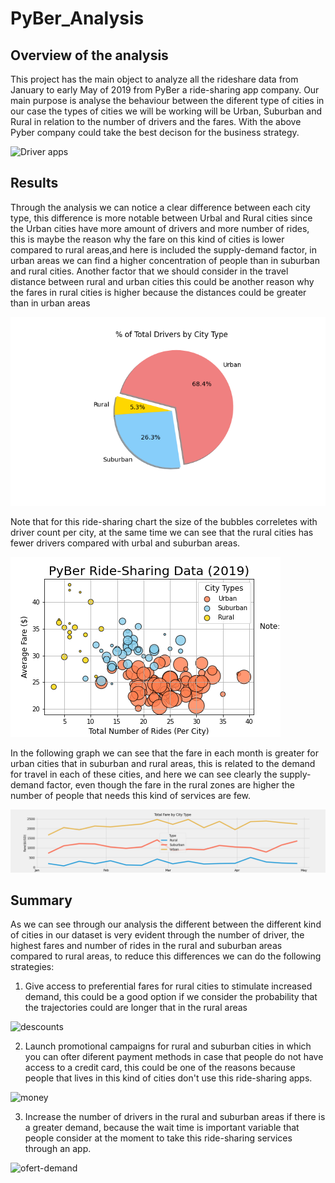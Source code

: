 # PyBer_Analysis

## Overview of the analysis 

This project has the main object to analyze all the rideshare data from January to early May of 2019 from PyBer a ride-sharing app company. Our main purpose is analyse the behaviour between the diferent type of cities in our case the types of cities we will be working will be Urban, Suburban and Rural in relation to the number of drivers and the fares.
With the above Pyber company could take the best decison for the business strategy.

![Driver apps](https://www.cbvcvehiclemanagement.co.uk/wp/wp-content/uploads/2018/11/driverapps.jpg)

## Results

Through the analysis we can notice a clear difference between each city type, this difference is more notable between Urbal and Rural cities since the Urban cities have more amount of drivers and more number of rides, this is maybe the reason why the fare on this kind of cities is lower compared to rural areas,and here is included the supply-demand factor, in urban areas we can find a higher concentration of people than in suburban and rural cities. Another factor that we should consider in the travel distance between rural and urban cities this could be another reason why the fares in rural cities is higher because the distances could be greater than in urban areas


![Number of drivers](https://github.com/alesandelmoral/PyBer_Analysis/blob/main/analysis/Fig7.png)

Note that for this ride-sharing chart the size of the bubbles correletes with driver count per city, at the same time we can see that the rural cities has fewer drivers compared with urbal and suburban areas.

![Ride-sharing data](https://github.com/alesandelmoral/PyBer_Analysis/blob/main/analysis/Fig1.png)

In the following graph we can see that the fare in each month is greater for urban cities that in suburban and rural areas, this is related to the demand for travel in each of these cities, and here we can see clearly the supply-demand factor, even though the fare in the rural zones are higher the number of people that needs this kind of services are few.

![Ride-sharing data](https://github.com/alesandelmoral/PyBer_Analysis/blob/main/analysis/Total%20Fare%20by%20City.png)

## Summary

As we can see through our analysis the different between the different kind of cities in our dataset is very evident through the number of driver, the highest fares and number of rides in the rural and suburban areas compared to rural areas, to reduce this differences we can do the following strategies:

1. Give access to preferential fares for rural cities to stimulate increased demand, this could be a good option if we consider the probability that the trajectories could are longer that in the rural areas

![descounts](https://franciscotorreblanca.es/wp-content/uploads/2017/04/cupones-descuento-estrategia-marketing.jpg)

2. Launch promotional campaigns for rural and suburban cities in which you can ofter diferent payment methods in case that people do not have access to a credit card, this 
could be one of the reasons because people that lives in this kind of cities don't use this ride-sharing apps.

![money](https://eldiariodefinanzas.com/wp-content/uploads/2019/06/Portada_Efectivo.jpg)

3. Increase the number of drivers in the rural and suburban areas if there is a greater demand, because the wait time is important variable that people consider at the moment to take this ride-sharing services through an app.

![ofert-demand](https://media.istockphoto.com/vectors/demand-over-supply-vector-id1263079549?k=6&m=1263079549&s=612x612&w=0&h=dbaCzK3I7bFDxfZ2d8FWMWUKk_4XiGXgdL5B21LNBZc=)


